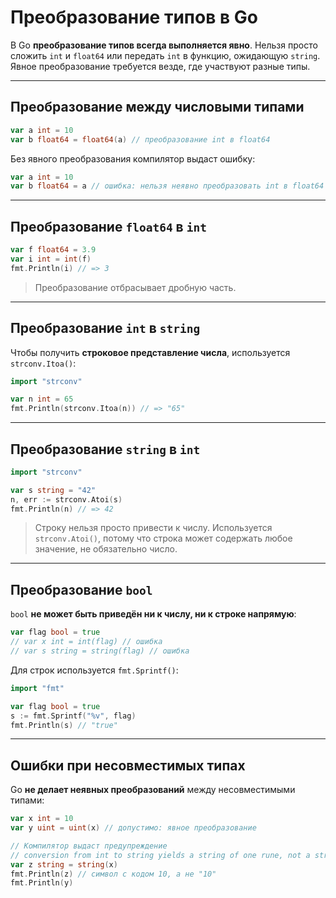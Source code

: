 # Преобразование типов в Go

В Go **преобразование типов всегда выполняется явно**.
Нельзя просто сложить `int` и `float64` или передать `int` в функцию, ожидающую `string`.
Явное преобразование требуется везде, где участвуют разные типы.

---

## Преобразование между числовыми типами

```go
var a int = 10
var b float64 = float64(a) // преобразование int в float64
````

Без явного преобразования компилятор выдаст ошибку:

```go
var a int = 10
var b float64 = a // ошибка: нельзя неявно преобразовать int в float64
```

---

## Преобразование `float64` в `int`

```go
var f float64 = 3.9
var i int = int(f)
fmt.Println(i) // => 3
```

> Преобразование отбрасывает дробную часть.

---

## Преобразование `int` в `string`

Чтобы получить **строковое представление числа**, используется `strconv.Itoa()`:

```go
import "strconv"

var n int = 65
fmt.Println(strconv.Itoa(n)) // => "65"
```

---

## Преобразование `string` в `int`

```go
import "strconv"

var s string = "42"
n, err := strconv.Atoi(s)
fmt.Println(n) // => 42
```

> Строку нельзя просто привести к числу. Используется `strconv.Atoi()`, потому что строка может содержать любое значение, не обязательно число.

---

## Преобразование `bool`

`bool` **не может быть приведён ни к числу, ни к строке напрямую**:

```go
var flag bool = true
// var x int = int(flag) // ошибка
// var s string = string(flag) // ошибка
```

Для строк используется `fmt.Sprintf()`:

```go
import "fmt"

var flag bool = true
s := fmt.Sprintf("%v", flag)
fmt.Println(s) // "true"
```

---

## Ошибки при несовместимых типах

Go **не делает неявных преобразований** между несовместимыми типами:

```go
var x int = 10
var y uint = uint(x) // допустимо: явное преобразование

// Компилятор выдаст предупреждение
// conversion from int to string yields a string of one rune, not a string of digits
var z string = string(x)
fmt.Println(z) // символ с кодом 10, а не "10"
fmt.Println(y)
```
